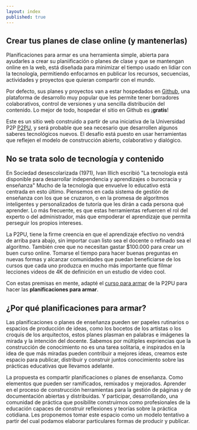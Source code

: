 ```yaml
---
layout: index
published: true
---
```



## Crear tus planes de clase online (y mantenerlas)

Planificaciones para armar es una herramienta simple, abierta para ayudarles a crear su planiificación o planes de clase y que se mantengan online en la web, está diseñada para minimizar el tiempo usado en lidiar con la tecnología, permitiendo enfocarnos en publicar los recursos, secuencias, actividades y proyectos que quieran compartir con el mundo.

Por defecto, sus planes y proyectos van a estar hospedados en [Github](https://github.com), una plataforma de desarrollo muy popular que les permite tener borradores colaborativos, control de versiones y una sencilla distribución del contenido. Lo mejor de todo, hospedar el sitio en Github es ¡**gratis**!



Este es un sitio web construido a partir de una iniciativa de la Universidad P2P [P2PU](https://p2pu.org), y será probable que sea necesario que desarrollen algunos saberes tecnológicos nuevos. El desafío está puesto en usar herramientas que reflejen el modelo de construcción abierto, colaborativo y dialógico.

## No se trata solo de tecnología y contenido

En Sociedad desescolarizada (1971), Ivan Illich escribió "La tecnología está disponible para desarrollar independencia y aprendizajes o burocracia y enseñanza" Mucho de la tecnología que envuelve lo educativo está centrada en esto último. Piensemos en cada sistema de gestión de enseñanza con los que se cruzaron, o en la promesa de algoritmos inteligentes y personalizados de tutoría que les dirán a cada persona qué aprender. Lo más frecuente, es que estas herramientas refuercen el rol del experto o del administrador, más que empoderar el aprendizaje que permita perseguir los propios intereses.

La P2PU, tiene la firme creencia en que el aprendizaje efectivo no vendrá de arriba para abajo, sin importar cuan listo sea el docente o refinado sea el algoritmo. También cree que no necesitan gastar $100.000 para crear un buen curso online. Tomarse el tiempo para hacer buenas preguntas en nuevas formas y alcanzar comunidades que puedan beneficiarse de los cursos que cada uno produzca en mucho más importante que filmar lecciones videos de 4K de definición en un estudio de video cool.

Con estas premisas en mente, adapté el [curso para armar](https://howto.p2pu.org) de la P2PU para hacer las **planificaciones para armar**.

## ¿Por qué planificaciones para armar?

Las planificaciones o planes de enseñanza pueden ser papeles rutinarios o espacios de producción de ideas, como los bocetos de los artistas o los croquis de los arquitectos, estos planes plasman en palabras e imágenes la mirada y la intención del docente. Sabemos por múltiples expriencias que la construcción de conocimiento no es una tarea solitaria, e inspirados en la idea de que más miradas pueden contribuir a mejores ideas, creamos este espacio para publicar, distribuir y construir juntos conocimiento sobre las prácticas educativas que llevamos adelante.

La propuesta es compartir planificaciones o planes de enseñanza. Como elementos que pueden ser ramificados, remixados y mejorados. Aprender en el proceso de construcción herramientas para la gestión de páginas y de documentación abiertas y distribuidas. Y participar, desarrollando, una comunidad de práctica que posibilite construirnos como profesionales de la educación capaces de construir reflexiones y teorías sobre la práctica cotidiana. Les proponemos tomar este espacio como un modelo tentativo a partir del cual podamos elaborar particulares formas de producir y publicar.
